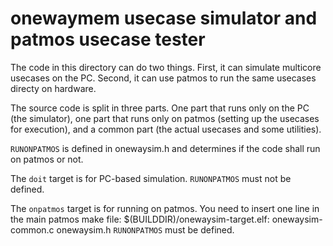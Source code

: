 onewaymem usecase simulator and patmos usecase tester
=====================================================

The code in this directory can do two things. First, it can simulate multicore usecases on
the PC. Second, it can use patmos to run the same usecases directy on hardware. 

The source code is split in three parts. One part that runs only on the PC (the simulator), one part that runs only on patmos (setting up the usecases for execution), and a common part (the actual usecases and some utilities). 

`RUNONPATMOS` is defined in onewaysim.h and determines if the code shall run on patmos or not.

The `doit` target is for PC-based simulation. `RUNONPATMOS` must not be defined.

The `onpatmos` target is for running on patmos. You need to insert one line in the main patmos make file:
  $(BUILDDIR)/onewaysim-target.elf: onewaysim-common.c onewaysim.h
`RUNONPATMOS` must be defined.

